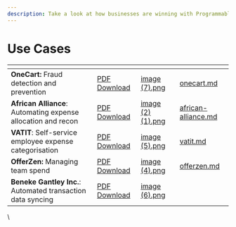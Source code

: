 ```yaml
---
description: Take a look at how businesses are winning with Programmable Banking
---
```


# Use Cases

<table data-view="cards"><thead><tr><th></th><th></th><th data-hidden data-card-cover data-type="files"></th><th data-hidden data-card-target data-type="content-ref"></th></tr></thead><tbody><tr><td><strong>OneCart:</strong> Fraud detection and prevention</td><td><a href="https://files.gitbook.com/v0/b/gitbook-x-prod.appspot.com/o/spaces%2FvM15O0U8oNHeEpNUrGSS%2Fuploads%2FU0E1aMzroRP1MthdVicF%2FProgrammable%20Banking%20Use%20Case%20|%20OneCart.pdf?alt=media&#x26;token=77cf4ca7-0d0a-479b-a22c-4aaa2bc4b5cb">PDF Download</a></td><td><a href="../../.gitbook/assets/image (7).png">image (7).png</a></td><td><a href="onecart.md">onecart.md</a></td></tr><tr><td><strong>African Alliance</strong>: Automating expense allocation and recon</td><td><a href="https://files.gitbook.com/v0/b/gitbook-x-prod.appspot.com/o/spaces%2FvM15O0U8oNHeEpNUrGSS%2Fuploads%2FH2hIKvs0HDTW3VZIlksM%2FProgrammable%20Banking%20Use%20Case%20|%20African%20Alliance.pdf?alt=media&#x26;token=55f56c6e-aaf8-40b8-bb7d-e8774117c465">PDF Download</a></td><td><a href="../../.gitbook/assets/image (2) (1).png">image (2) (1).png</a></td><td><a href="african-alliance.md">african-alliance.md</a></td></tr><tr><td><strong>VATIT</strong>: Self-service employee expense categorisation</td><td><a href="https://files.gitbook.com/v0/b/gitbook-x-prod.appspot.com/o/spaces%2FvM15O0U8oNHeEpNUrGSS%2Fuploads%2F2g273SrV9DI4g9mYdDCg%2FProgrammable%20Banking%20Use%20Case%20|%20VATIT.pdf?alt=media&#x26;token=f7e19dfa-2270-4d63-a1c8-2c1de23515f8">PDF Download</a></td><td><a href="../../.gitbook/assets/image (5).png">image (5).png</a></td><td><a href="vatit.md">vatit.md</a></td></tr><tr><td><strong>OfferZen:</strong> Managing team spend</td><td><a href="https://files.gitbook.com/v0/b/gitbook-x-prod.appspot.com/o/spaces%2FvM15O0U8oNHeEpNUrGSS%2Fuploads%2FuE3RTcnwDiCgs4CgAXnc%2FProgrammable%20Banking%20Use%20Case%20|%20OfferZen.pdf?alt=media&#x26;token=c66ca318-8842-4e58-95d9-b5989d9b97df">PDF Download</a></td><td><a href="../../.gitbook/assets/image (4).png">image (4).png</a></td><td><a href="offerzen.md">offerzen.md</a></td></tr><tr><td><strong>Beneke Gantley Inc.</strong>: Automated transaction data syncing</td><td><a href="https://files.gitbook.com/v0/b/gitbook-x-prod.appspot.com/o/spaces%2FvM15O0U8oNHeEpNUrGSS%2Fuploads%2F4J3w2GgLYcK91ZvCPwu3%2FProgrammable%20Banking%20Use%20Case%20|%20Beneke%20Gantley%20Inc.pdf?alt=media&#x26;token=bacec11f-9f32-441e-8390-c9700b23861e">PDF Download </a></td><td><a href="../../.gitbook/assets/image (6).png">image (6).png</a></td><td></td></tr></tbody></table>

\
